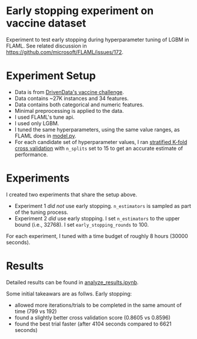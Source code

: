 # Early stopping experiment on vaccine dataset 
Experiment to test early stopping during hyperparameter tuning of LGBM in FLAML.  See related discussion in https://github.com/microsoft/FLAML/issues/172.

# Experiment Setup

- Data is from [DrivenData's vaccine challenge](https://www.drivendata.org/competitions/66/flu-shot-learning/).
- Data contains ~27K instances and 34 features.
- Data contains both categorical and numeric features. 
- Minimal preprocessing is applied to the data.
- I used FLAML's tune api.
- I used only LGBM.
- I tuned the same hyperparameters, using the same value ranges, as FLAML does in [model.py](https://github.com/microsoft/FLAML/blob/a99e939404caeda88f32724cc264841f2f5dcfca/flaml/model.py#L215).
- For each candidate set of hyperparameter values, I ran [stratified K-fold cross validation](https://scikit-learn.org/stable/modules/generated/sklearn.model_selection.StratifiedKFold.html) with `n_splits` set to 15 to get an accurate estimate of performance.


# Experiments

I created two experiments that share the setup above.

- Experiment 1 _did not_ use early stopping. `n_estimators` is sampled as part of the tuning process.
- Experiment 2 _did_ use early stopping. I set `n_estimators` to the upper bound (i.e., 32768). I set `early_stopping_rounds` to 100.

For each experiment, I tuned with a time budget of roughly 8 hours (30000 seconds).


# Results

Detailed results can be found in [analyze_results.ipynb](https://github.com/stepthom/vaccine/blob/main/analyze_results.ipynb). 

Some initial takeawars are as follws. Early stopping: 
- allowed more iterations/trials to be completed in the same amount of time (799 vs 192)
- found a slightly better cross validation score (0.8605 vs 0.8596)
- found the best trial faster (after 4104 seconds compared to 6621 seconds)
